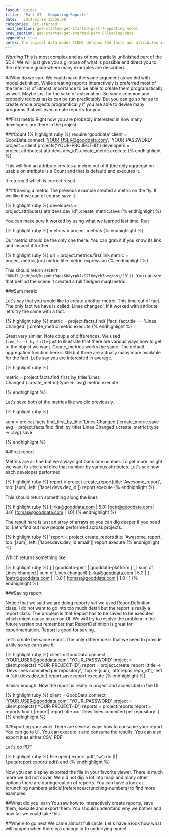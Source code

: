 ```yaml
---
layout: guides
title:  "Part VI - Computing Reports"
date:   2014-01-19 13:56:00
categories: get-started
next_section: get-started/get-started-part-7-updating-model
prev_section: get-started/get-started-part-5-loading-data
pygments: true
perex: The logical data model (LDM) defines the facts and attributes in your project, as well as their relationships. Let’s have a look at how to create a project’s LDM using Ruby SDK. Then, we compare this method with other approaches.
---
```


*Warning*
This is most complex and as of now partially unfinished part of the SDK. We will just give you a glimpse of what is possible and direct you to the reference guide where many examples are described.

##Why do we care
We could make the same argument as we did with model definition. While creating reports interactively is preferred most of the time it is of utmost importance to be able to create them programatically as well. Maybe just for the sake of automation. So some common and probably tedious tasks can be run predictably. But you can go so far as to create whole projects programtically if you are able to devise many programs that will even create reports for you.

##First metric
Right now you are probably interested in how many developers are there in the project.

###Count
{% highlight ruby %}
  require 'gooddata'
  client = GoodData.connect 'YOUR_USER@gooddata.com', 'YOUR_PASSWORD'
  project = client.projects('YOUR-PROJECT-ID')
  developers = project.attributes('attr.devs.dev_id').create_metric.execute
{% endhighlight %}

This will find an attribute creates a metric out of it (the only aggregation usable on attribute is a Count and that is default) and executes it.

It returns 3 which is correct result.

####Saving a metric
The previous example created a metric on the fly. If we like it we can of course save it.

{% highlight ruby %}
  developers = project.attributes('attr.devs.dev_id').create_metric.save
{% endhighlight %}

You can make sure it worked by using what we learned last time. Run

{% highlight ruby %}
  metrics = project.metrics
{% endhighlight %}

Our metric should be the only one there. You can grab it if you know its link and inspect it further.

{% highlight ruby %}
  uri = project.metrics.first.link
  metric = project.metrics(uri)
  metric.title
  metric.expression
{% endhighlight %}

This should return `SELECT COUNT([/gdc/md/ksjy0nr3goz6k8yrpklz97l0mych7nez/obj/201])`. You can see that behind the scene it created a full fledged maql metric.

###Sum metric

Let's say that you would like to create another metric. This time out of fact. The only fact we have is called 'Lines changed'. If it worked with attribute let's try the same with a fact.

{% highlight ruby %}
  metric = project.facts.find{ |fact| fact.title == 'Lines Changed' }.create_metric
  metric.execute
{% endhighlight %}

Great very similar. Note couple of differences. We used `find_first_by_title` just to illustrate that there are various ways how to get to the object we want. Create_metrics works the same. The default aggregation function here is `SUM` but there are actually many more available for the fact. Let's say you are interested in average.

{% highlight ruby %}

  metric = project.facts.find_first_by_title('Lines Changed').create_metric(:type => :avg)
  metric.execute

{% endhighlight %}

Let's save both of the metrics like we did previously.

{% highlight ruby %}

  sum = project.facts.find_first_by_title('Lines Changed').create_metric.save
  avg = project.facts.find_first_by_title('Lines Changed').create_metric(:type => :avg).save

{% endhighlight %}

##First report

Metrics are all fine but we always got back one number. To get more insight we want to slice and dice that number by various attributes. Let's see how each developer performed

{% highlight ruby %}
report = project.create_report(title: 'Awesome_report', top: [sum], left: ['label.devs.dev_id'])
report.execute
{% endhighlight %}

This should return something along the lines

{% highlight ruby %}
[jirka@gooddata.com | 5.0]
[petr@gooddata.com  | 3.0]
[tomas@gooddata.com | 1.0]
{% endhighlight %}

The result here is just an array of arrays so you can dig deeper if you need to. Let's find out how people performed across projects.

{% highlight ruby %}'
report = project.create_report(title: 'Awesome_report', top: [sum], left: ['label.devs.dev_id.email'])
report.execute
{% endhighlight %}

Which returns something like

{% highlight ruby %}
[                   |     gooddata-gem     |  gooddata-platform  ]
[                   | sum of Lines changed | sum of Lines changed]
[jirka@gooddata.com | 5.0                  |                     ]
[petr@gooddata.com  |                      | 3.0                 ]
[tomas@gooddata.com | 1.0                  |                     ]
{% endhighlight %}

###Saving report

Notice that we said we are doing reports yet we used ReportDefinition class. I do not want to go into too much detail but the report is really a report class. The problem is that Report has to be saved to be executed which might cause mixup on UI. We will try to resolve the problem in the future version but remember that ReportDefinition is great for experimentation. Report is good for saving.

Let's create the same report. The only difference is that we need to provide a title so we can save it.

{% highlight ruby %}
client = GoodData.connect 'YOUR_USER@gooddata.com', 'YOUR_PASSWORD'
project = client.projects('YOUR-PROJECT-ID')
report = project.create_report (:title => 'Devs lines commited per repository', :top => [sum, 'attr.repos.repo_id'], :left => 'attr.devs.dev_id')
report.save
report.execute
{% endhighlight %}

Similar enough. Now the report is really in project and accessibel in the UI.

{% highlight ruby %}
client = GoodData.connect 'YOUR_USER@gooddata.com', 'YOUR_PASSWORD'
project = client.projects('YOUR-PROJECT-ID')
reports = project.reports
report = reports.find { |report| report.title == 'Devs lines commited per repository' }
{% endhighlight %}

##Exporting your work
There are several ways how to consume your report. You can go to UI. You can execute it and consume the results. You can also export it as either CSV, PDF

Let's do PDF

{% highlight ruby %}
File.open('export.pdf', 'w') do |f|
  f.puts(report.export(:pdf))
end
{% endhighlight %}

Now you can display exported the file in your favorite viewer. There is much more we did not cover. We did not dig a lot into maql and many other options there are duringcreation of reports. You can have a look at (crunching numbers article)[reference/crunching-numbers] to find more examples.

##What did you learn
You saw how to interactively create reports, save them, execute and export them. You should understand why we bother and how far we could take this.

##Where to go next
We came almost full circle. Let's have a look how what will happen when there is a change in th underlying model.